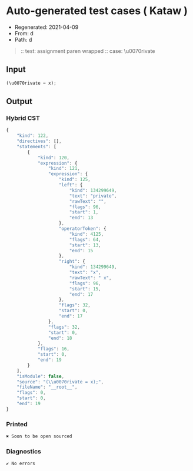# Auto-generated test cases ( Kataw )
- Regenerated: 2021-04-09
- From: d
- Path: d
> :: test: assignment paren wrapped
> :: case: \u0070rivate
## Input

`````js
(\u0070rivate = x);
`````

## Output

### Hybrid CST

```javascript
{
    "kind": 122,
    "directives": [],
    "statements": [
        {
            "kind": 120,
            "expression": {
                "kind": 121,
                "expression": {
                    "kind": 125,
                    "left": {
                        "kind": 134299649,
                        "text": "private",
                        "rawText": "",
                        "flags": 96,
                        "start": 1,
                        "end": 13
                    },
                    "operatorToken": {
                        "kind": 4125,
                        "flags": 64,
                        "start": 13,
                        "end": 15
                    },
                    "right": {
                        "kind": 134299649,
                        "text": "x",
                        "rawText": " x",
                        "flags": 96,
                        "start": 15,
                        "end": 17
                    },
                    "flags": 32,
                    "start": 0,
                    "end": 17
                },
                "flags": 32,
                "start": 0,
                "end": 18
            },
            "flags": 16,
            "start": 0,
            "end": 19
        }
    ],
    "isModule": false,
    "source": "(\\u0070rivate = x);",
    "fileName": "__root__",
    "flags": 0,
    "start": 0,
    "end": 19
}
```

### Printed

```javascript
✖ Soon to be open sourced
```

### Diagnostics

```javascript
✔ No errors
```

